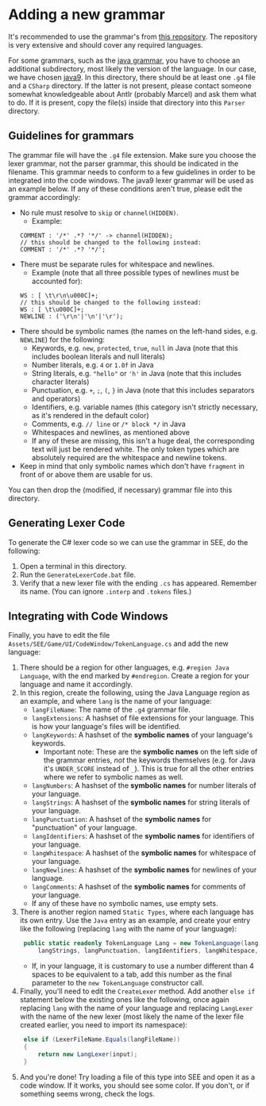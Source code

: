 # Adding a new grammar
It's recommended to use the grammar's from [this repository](https://github.com/antlr/grammars-v4).
The repository is very extensive and should cover any required languages.

For some grammars, such as the [java grammar](https://github.com/antlr/grammars-v4/tree/master/java),
you have to choose an additional subdirectory, most likely the version of the language.
In our case, we have chosen [java9](https://github.com/antlr/grammars-v4/tree/master/java/java9).
In this directory, there should be at least one `.g4` file and a `CSharp` directory.
If the latter is not present, please contact someone somewhat knowledgeable about Antlr (probably Marcel) and ask them what to do.
If it is present, copy the file(s) inside that directory into this `Parser` directory.

## Guidelines for grammars
The grammar file will have the `.g4` file extension. 
Make sure you choose the lexer grammar, not the parser grammar, this should be indicated in the filename.
This grammar needs to conform to a few guidelines in order to be integrated into the code windows.
The java9 lexer grammar will be used as an example below.
If any of these conditions aren't true, please edit the grammar accordingly:
- No rule must resolve to `skip` or `channel(HIDDEN)`.
  - Example: 
  ```antlr
  COMMENT : '/*' .*? '*/' -> channel(HIDDEN);
  // this should be changed to the following instead:
  COMMENT : '/*' .*? '*/';
  ```
- There must be separate rules for whitespace and newlines.
  - Example (note that all three possible types of newlines must be accounted for):
  ```antlr
  WS : [ \t\r\n\u000C]+;
  // this should be changed to the following instead:
  WS : [ \t\u000C]+;
  NEWLINE : ('\r\n'|'\n'|'\r');
  ```
- There should be symbolic names (the names on the left-hand sides, e.g. `NEWLINE`) for the following:
  - Keywords, e.g. `new`, `protected`, `true`, `null` in Java (note that this includes boolean literals and null literals)
  - Number literals, e.g. `4` or `1.0f` in Java
  - String literals, e.g. `"hello"` or `'h'` in Java (note that this includes character literals)
  - Punctuation, e.g. `+`, `;`, `(`, `}` in Java (note that this includes separators and operators)
  - Identifiers, e.g. variable names (this category isn't strictly necessary, as it's rendered in the default color)
  - Comments, e.g. `// line` or `/* block */` in Java
  - Whitespaces and newlines, as mentioned above
  - If any of these are missing, this isn't a huge deal, the corresponding text will just be rendered white.
    The only token types which are absolutely required are the whitespace and newline tokens.
- Keep in mind that only symbolic names which don't have `fragment` in front of or above them are usable for us.

You can then drop the (modified, if necessary) grammar file into this directory.

## Generating Lexer Code
To generate the C\# lexer code so we can use the grammar in SEE, do the following:
1. Open a terminal in this directory.
2. Run the `GenerateLexerCode.bat` file.
3. Verify that a new lexer file with the ending `.cs` has appeared. Remember its name.
   (You can ignore `.interp` and `.tokens` files.)

## Integrating with Code Windows
Finally, you have to edit the file `Assets/SEE/Game/UI/CodeWindow/TokenLanguage.cs` and add the new language:
1. There should be a region for other languages, e.g. `#region Java Language`, with the end marked by `#endregion`.
   Create a region for your language and name it accordingly.
2. In this region, create the following, using the Java Language region as an example, 
   and where `lang` is the name of your language:
   - `langFileName`: The name of the `.g4` grammar file.
   - `langExtensions`: A hashset of file extensions for your language.
     This is how your language's files will be identified.
   - `langKeywords`: A hashset of the **symbolic names** of your language's keywords.
     - Important note: These are the **symbolic names** on the left side of the grammar entries, 
       _not_ the keywords themselves (e.g. for Java it's `UNDER_SCORE` instead of `_`).
       This is true for all the other entries where we refer to symbolic names as well.
   - `langNumbers`: A hashset of the **symbolic names** for number literals of your language.
   - `langStrings`: A hashset of the **symbolic names** for string literals of your language.
   - `langPunctuation`: A hashset of the **symbolic names** for "punctuation" of your language.
   - `langIdentifiers`: A hashset of the **symbolic names** for identifiers of your language.
   - `langWhitespace`: A hashset of the **symbolic names** for whitespace of your language.
   - `langNewlines`: A hashset of the **symbolic names** for newlines of your language.
   - `langComments`: A hashset of the **symbolic names** for comments of your language.
   - If any of these have no symbolic names, use empty sets.
3. There is another region named `Static Types`, where each language has its own entry.
   Use the `Java` entry as an example, and create your entry like the following 
   (replacing `lang` with the name of your language):
   ```c#
    public static readonly TokenLanguage Lang = new TokenLanguage(langFileName, langExtensions, langKeywords, langNumbers,
        langStrings, langPunctuation, langIdentifiers, langWhitespace, langNewlines, langComments);
   ```
   - If, in your language, it is customary to use a number different than 4 spaces to be equivalent to a tab,
    add this number as the final parameter to the `new TokenLanguage` constructor call.
4. Finally, you'll need to edit the `CreateLexer` method.
   Add another `else if` statement below the existing ones like the following, once again
   replacing `lang` with the name of your language and replacing `LangLexer` with the name
   of the new lexer (most likely the name of the lexer file created earlier, you need to import its namespace):
   ```cs
    else if (LexerFileName.Equals(langFileName))
    {
        return new LangLexer(input);
    }
   ```
5. And you're done! Try loading a file of this type into SEE and open it as a code window.
   If it works, you should see some color. If you don't, or if something seems wrong, check the logs.

